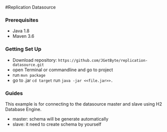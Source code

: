 #Replication Datasource
### Prerequisites
* Java 1.8
* Maven 3.6
### Getting Set Up
* Download repository: `https://github.com/JGetByte/replication-datasource.git`
* open Terminal or commandline and go to project
* run `mvn package`
* go to .jar `cd target` run `java -jar <<file.jar>>.`
### Guides
This example is for connecting to the datasource master and slave using H2 Database Engine.
* master: schema will be generate automatically
* slave: it need to create schema by yourself







